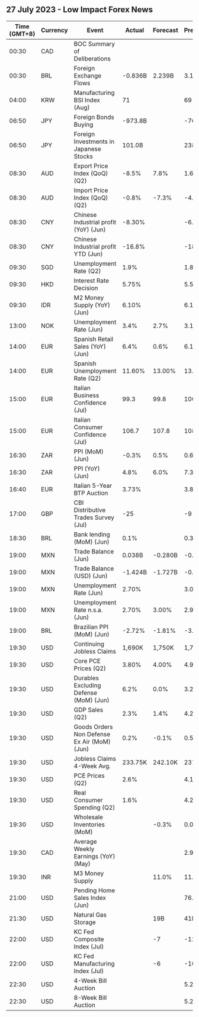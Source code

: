 ## 27 July 2023 - Low Impact Forex News

| Time (GMT+8) | Currency | Event | Actual | Forecast | Previous |
|------|----------|-------|--------|----------|----------|
| 00:30 | CAD | BOC Summary of Deliberations |  |  |  |
| 00:30 | BRL | Foreign Exchange Flows | -0.836B | 2.239B | 3.170B |
| 04:00 | KRW | Manufacturing BSI Index (Aug) | 71 |  | 69 |
| 06:50 | JPY | Foreign Bonds Buying | -973.8B |  | -76.6B |
| 06:50 | JPY | Foreign Investments in Japanese Stocks | 101.0B |  | 238.5B |
| 08:30 | AUD | Export Price Index (QoQ) (Q2) | -8.5% | 7.8% | 1.6% |
| 08:30 | AUD | Import Price Index (QoQ) (Q2) | -0.8% | -7.3% | -4.2% |
| 08:30 | CNY | Chinese Industrial profit (YoY) (Jun) | -8.30% |  | -6.50% |
| 08:30 | CNY | Chinese Industrial profit YTD (Jun) | -16.8% |  | -18.8% |
| 09:30 | SGD | Unemployment Rate (Q2) | 1.9% |  | 1.8% |
| 09:30 | HKD | Interest Rate Decision | 5.75% |  | 5.50% |
| 09:30 | IDR | M2 Money Supply (YoY) (Jun) | 6.10% |  | 6.10% |
| 13:00 | NOK | Unemployment Rate (Jun) | 3.4% | 2.7% | 3.1% |
| 14:00 | EUR | Spanish Retail Sales (YoY) (Jun) | 6.4% | 0.6% | 6.1% |
| 14:00 | EUR | Spanish Unemployment Rate (Q2) | 11.60% | 13.00% | 13.26% |
| 15:00 | EUR | Italian Business Confidence (Jul) | 99.3 | 99.8 | 100.2 |
| 15:00 | EUR | Italian Consumer Confidence (Jul) | 106.7 | 107.8 | 108.6 |
| 16:30 | ZAR | PPI (MoM) (Jun) | -0.3% | 0.5% | 0.6% |
| 16:30 | ZAR | PPI (YoY) (Jun) | 4.8% | 6.0% | 7.3% |
| 16:40 | EUR | Italian 5-Year BTP Auction | 3.73% |  | 3.81% |
| 17:00 | GBP | CBI Distributive Trades Survey (Jul) | -25 |  | -9 |
| 18:30 | BRL | Bank lending (MoM) (Jun) | 0.1% |  | 0.3% |
| 19:00 | MXN | Trade Balance (Jun) | 0.038B | -0.280B | -0.074B |
| 19:00 | MXN | Trade Balance (USD) (Jun) | -1.424B | -1.727B | -0.489B |
| 19:00 | MXN | Unemployment Rate (Jun) | 2.70% |  | 3.00% |
| 19:00 | MXN | Unemployment Rate n.s.a. (Jun) | 2.70% | 3.00% | 2.90% |
| 19:00 | BRL | Brazilian PPI (MoM) (Jun) | -2.72% | -1.81% | -3.07% |
| 19:30 | USD | Continuing Jobless Claims | 1,690K | 1,750K | 1,749K |
| 19:30 | USD | Core PCE Prices (Q2) | 3.80% | 4.00% | 4.90% |
| 19:30 | USD | Durables Excluding Defense (MoM) (Jun) | 6.2% | 0.0% | 3.2% |
| 19:30 | USD | GDP Sales (Q2) | 2.3% | 1.4% | 4.2% |
| 19:30 | USD | Goods Orders Non Defense Ex Air (MoM) (Jun) | 0.2% | -0.1% | 0.5% |
| 19:30 | USD | Jobless Claims 4-Week Avg. | 233.75K | 242.10K | 237.50K |
| 19:30 | USD | PCE Prices (Q2) | 2.6% |  | 4.1% |
| 19:30 | USD | Real Consumer Spending (Q2) | 1.6% |  | 4.2% |
| 19:30 | USD | Wholesale Inventories (MoM) |  | -0.3% | 0.0% |
| 19:30 | CAD | Average Weekly Earnings (YoY) (May) |  |  | 2.9 |
| 19:30 | INR | M3 Money Supply |  | 11.0% | 11.3% |
| 21:00 | USD | Pending Home Sales Index (Jun) |  |  | 76.5 |
| 21:30 | USD | Natural Gas Storage |  | 19B | 41B |
| 22:00 | USD | KC Fed Composite Index (Jul) |  | -7 | -12 |
| 22:00 | USD | KC Fed Manufacturing Index (Jul) |  | -6 | -10 |
| 22:30 | USD | 4-Week Bill Auction |  |  | 5.255% |
| 22:30 | USD | 8-Week Bill Auction |  |  | 5.255% |
